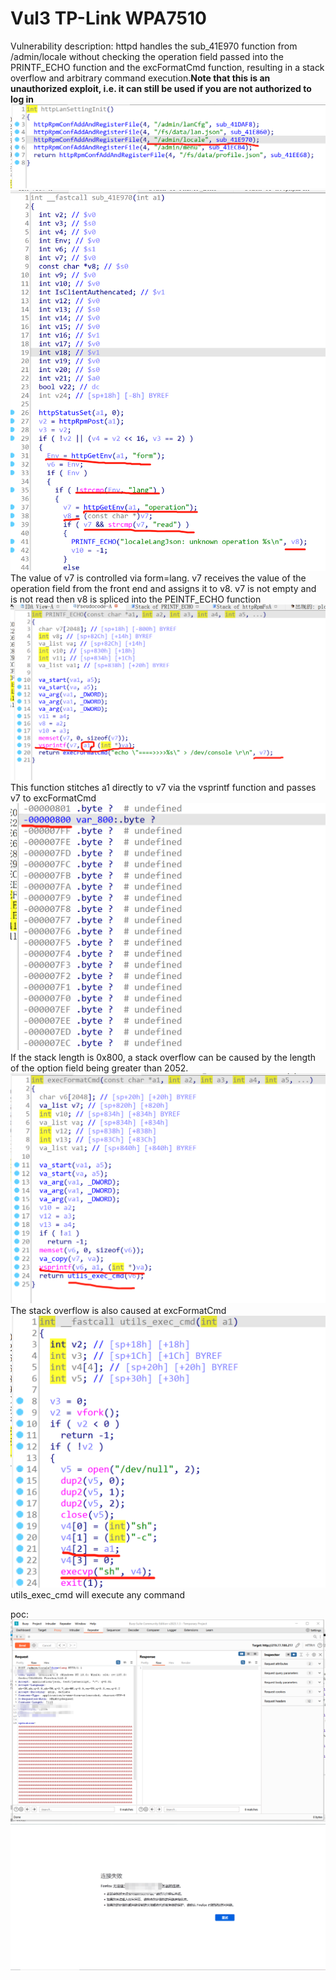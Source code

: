 # Vul3 TP-Link WPA7510
Vulnerability description: httpd handles the sub_41E970 function from /admin/locale without checking the operation field passed into the PRINTF_ECHO function and the excFormatCmd function, resulting in a stack overflow and arbitrary command execution.**Note that this is an unauthorized exploit, i.e. it can still be used if you are not authorized to log in**
![](Clipboard_2023-03-06-12-24-19.png)
![](Clipboard_2023-03-06-12-25-04.png)
The value of v7 is controlled via form=lang. v7 receives the value of the operation field from the front end and assigns it to v8. v7 is not empty and is not read then v8 is spliced into the PEINTF_ECHO function
![](Clipboard_2023-03-06-12-30-04.png)
This function stitches a1 directly to v7 via the vsprintf function and passes v7 to excFormatCmd
![](Clipboard_2023-03-06-12-30-56.png)
If the stack length is 0x800, a stack overflow can be caused by the length of the option field being greater than 2052.
![](Clipboard_2023-03-06-12-32-23.png)
The stack overflow is also caused at excFormatCmd
![](Clipboard_2023-03-06-12-33-05.png)
utils_exec_cmd will execute any command

poc:
![](Clipboard_2023-03-06-12-34-08.png)
![](Clipboard_2023-03-06-12-34-47.png)
